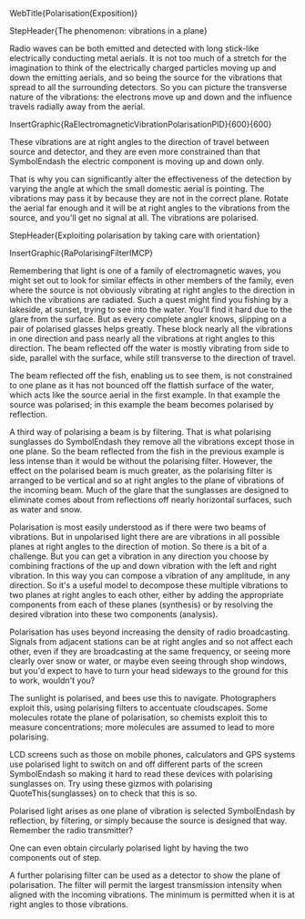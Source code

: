 WebTitle{Polarisation(Exposition)}

StepHeader{The phenomenon: vibrations in a plane}

Radio waves can be both emitted and detected with long stick-like electrically conducting metal aerials. It is not too much of a stretch for the imagination to think of the electrically charged particles moving up and down the emitting aerials, and so being the source for the vibrations that spread to all the surrounding detectors. So you can picture the transverse nature of the vibrations: the electrons move up and down and the influence travels radially away from the aerial.

InsertGraphic{RaElectromagneticVibrationPolarisationPID}{600}{600}

These vibrations are at right angles to the direction of travel between source and detector, and they are even more constrained than that SymbolEndash the electric component is moving up and down only.

That is why you can significantly alter the effectiveness of the detection by varying the angle at which the small domestic aerial is pointing. The vibrations may pass it by because they are not in the correct plane. Rotate the aerial far enough and it will be at right angles to the vibrations from the source, and you'll get no signal at all. The vibrations are polarised.

StepHeader{Exploiting polarisation by taking care with orientation}

InsertGraphic{RaPolarisingFilterIMCP}

Remembering that light is one of a family of electromagnetic waves, you might set out to look for similar effects in other members of the family, even where the source is not obviously vibrating at right angles to the direction in which the vibrations are radiated. Such a quest might find you fishing by a lakeside, at sunset, trying to see into the water. You'll find it hard due to the glare from the surface. But as every complete angler knows, slipping on a pair of polarised glasses helps greatly. These block nearly all the vibrations in one direction and pass nearly all the vibrations at right angles to this direction. The beam reflected off the water is mostly vibrating from side to side, parallel with the surface, while still transverse to the direction of travel.

The beam reflected off the fish, enabling us to see them, is not constrained to one plane as it has not bounced off the flattish surface of the water, which acts like the source aerial in the first example. In that example the source was polarised; in this example the beam becomes polarised by reflection.

A third way of polarising a beam is by filtering. That is what polarising sunglasses do SymbolEndash they remove all the vibrations except those in one plane. So the beam reflected from the fish in the previous example is less intense than it would be without the polarising filter. However, the effect on the polarised beam is much greater, as the polarising filter is arranged to be vertical and so at right angles to the plane of vibrations of the incoming beam. Much of the glare that the sunglasses are designed to eliminate comes about from reflections off nearly horizontal surfaces, such as water and snow.

Polarisation is most easily understood as if there were two beams of vibrations. But in unpolarised light there are are vibrations in all possible planes at right angles to the direction of motion. So there is a bit of a challenge. But you can get a vibration in any direction you choose by combining fractions of the up and down vibration with the left and right vibration. In this way you can compose a vibration of any amplitude, in any direction. So it's a useful model to decompose these multiple vibrations to two planes at right angles to each other, either by adding the appropriate components from each of these planes (synthesis) or by resolving the desired vibration into these two components (analysis).

Polarisation has uses beyond increasing the density of radio broadcasting. Signals from adjacent stations can be at right angles and so not affect each other, even if they are broadcasting at the same frequency, or seeing more clearly over snow or water, or maybe even seeing through shop windows, but you'd expect to have to turn your head sideways to the ground for this to work, wouldn't you?

The sunlight is polarised, and bees use this to navigate. Photographers exploit this, using polarising filters to accentuate cloudscapes. Some molecules rotate the plane of polarisation, so chemists exploit this to measure concentrations; more molecules are assumed to lead to more polarising.

LCD screens such as those on mobile phones, calculators and GPS systems use polarised light to switch on and off different parts of the screen SymbolEndash so making it hard to read these devices with polarising sunglasses on. Try using these gizmos with polarising QuoteThis{sunglasses} on to check that this is so.

Polarised light arises as one plane of vibration is selected SymbolEndash by reflection, by filtering, or simply because the source is designed that way. Remember the radio transmitter?

One can even obtain circularly polarised light by having the two components out of step.

A further polarising filter can be used as a detector to show the plane of polarisation. The filter will permit the largest transmission intensity when aligned with the incoming vibrations. The minimum is permitted when it is at right angles to those vibrations.

 
 

